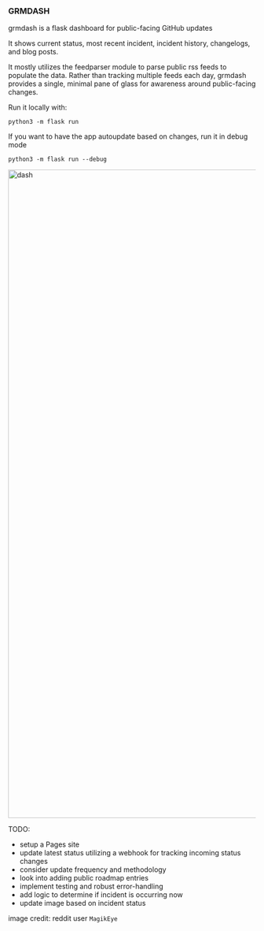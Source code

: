 ### GRMDASH

grmdash is a flask dashboard for public-facing GitHub updates 

It shows current status, most recent incident, incident history, changelogs, and blog posts. 

It mostly utilizes the feedparser module to parse public rss feeds to populate the data. Rather than tracking multiple feeds each day, grmdash provides a single, minimal pane of glass for awareness around public-facing changes. 

Run it locally with: 

`python3 -m flask run` 

If you want to have the app autoupdate based on changes, run it in debug mode

`python3 -m flask run --debug` 

<img width="1316" alt="dash" src="https://github.com/user-attachments/assets/bc303eef-6669-49a8-bafe-1d1eabcd67af">


TODO: 
- setup a Pages site 
- update latest status utilizing a webhook for tracking incoming status changes
- consider update frequency and methodology 
- look into adding public roadmap entries
- implement testing and robust error-handling
- add logic to determine if incident is occurring now 
- update image based on incident status

image credit: reddit user `MagikEye`
